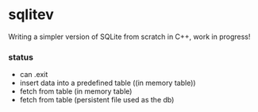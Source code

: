 # sqlitev

Writing a simpler version of SQLite from scratch in C++, work in progress!

### status 

- can .exit 
- insert data into a predefined table ((in memory table))
- fetch from table (in memory table)
- fetch from table (persistent file used as the db)

